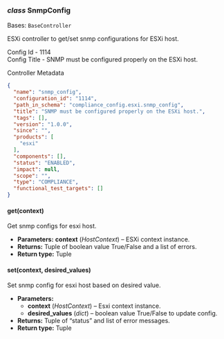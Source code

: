 ### *class* SnmpConfig

Bases: `BaseController`

ESXi controller to get/set snmp configurations for ESXi host.

Config Id - 1114
<br/>
Config Title - SNMP must be configured properly on the ESXi host.
<br/>

Controller Metadata
```json
{
  "name": "snmp_config",
  "configuration_id": "1114",
  "path_in_schema": "compliance_config.esxi.snmp_config",
  "title": "SNMP must be configured properly on the ESXi host.",
  "tags": [],
  "version": "1.0.0",
  "since": "",
  "products": [
    "esxi"
  ],
  "components": [],
  "status": "ENABLED",
  "impact": null,
  "scope": "",
  "type": "COMPLIANCE",
  "functional_test_targets": []
}
```

#### get(context)

Get snmp configs for esxi host.

* **Parameters:**
  **context** (*HostContext*) – ESXi context instance.
* **Returns:**
  Tuple of boolean value True/False and a list of errors.
* **Return type:**
  Tuple

#### set(context, desired_values)

Set snmp config for esxi host based on desired value.

* **Parameters:**
  * **context** (*HostContext*) – Esxi context instance.
  * **desired_values** (*dict*) – boolean value True/False to update config.
* **Returns:**
  Tuple of “status” and list of error messages.
* **Return type:**
  Tuple
